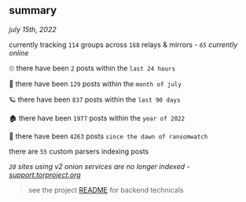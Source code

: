 
## summary
_july 15th, 2022_

currently tracking `114` groups across `168` relays & mirrors - _`65` currently online_

⏲ there have been `2` posts within the `last 24 hours`

🦈 there have been `129` posts within the `month of july`

🪐 there have been `837` posts within the `last 90 days`

🏚 there have been `1977` posts within the `year of 2022`

🦕 there have been `4263` posts `since the dawn of ransomwatch`

there are `55` custom parsers indexing posts

_`20` sites using v2 onion services are no longer indexed - [support.torproject.org](https://support.torproject.org/onionservices/v2-deprecation/)_

> see the project [README](https://github.com/joshhighet/ransomwatch#ransomwatch--) for backend technicals
